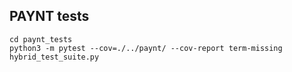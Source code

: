 PAYNT tests
----------------

```
cd paynt_tests
python3 -m pytest --cov=./../paynt/ --cov-report term-missing hybrid_test_suite.py
```
